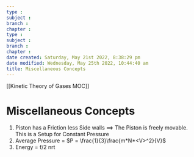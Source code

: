 ```yaml
---
type : 
subject : 
branch :
chapter :
type : 
subject : 
branch :
chapter :
date created: Saturday, May 21st 2022, 8:38:29 pm
date modified: Wednesday, May 25th 2022, 10:44:40 am
title: Miscellaneous Concepts
---
```


[[Kinetic Theory of Gases MOC]]
# Miscellaneous Concepts

1. Piston has a Friction less Side walls $\implies$ The Piston is freely movable. This is a Setup for Constant Pressure
2. Average Pressure = $P = \frac{1}{3}\frac{m*N*<V>^2}{V}$
3. Energy = f/2 nrt